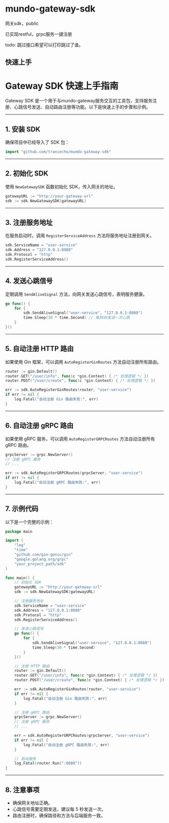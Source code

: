 # mundo-gateway-sdk
网关sdk，public

已实现restful，grpc服务一键注册

todo: 跳过接口希望可以打印跳过了谁。

## 快速上手

# Gateway SDK 快速上手指南

Gateway SDK 是一个用于与mundo-gateway服务交互的工具包，支持服务注册、心跳信号发送、自动路由注册等功能。以下是快速上手的步骤和示例。

---

## 1. 安装 SDK
确保项目中已经导入了 SDK 包：

```go
import "github.com/trancecho/mundo-gateway-sdk"
```

---

## 2. 初始化 SDK
使用 `NewGatewaySDK` 函数初始化 SDK，传入网关的地址。

```go
gatewayURL := "http://your-gateway-url"
sdk := sdk.NewGatewaySDK(gatewayURL)
```

---

## 3. 注册服务地址
在服务启动时，调用 `RegisterServiceAddress` 方法将服务地址注册到网关。

```go
sdk.ServiceName = "user-service"
sdk.Address = "127.0.0.1:8080"
sdk.Protocol = "http"
sdk.RegisterServiceAddress()
```

---

## 4. 发送心跳信号
定期调用 `SendAliveSignal` 方法，向网关发送心跳信号，表明服务健康。

```go
go func() {
    for {
        sdk.SendAliveSignal("user-service", "127.0.0.1:8080")
        time.Sleep(30 * time.Second) // 每30秒发送一次心跳
    }
}()
```

---

## 5. 自动注册 HTTP 路由
如果使用 Gin 框架，可以调用 `AutoRegisterGinRoutes` 方法自动注册所有路由。

```go
router := gin.Default()
router.GET("/user/info", func(c *gin.Context) { /* 处理逻辑 */ })
router.POST("/user/create", func(c *gin.Context) { /* 处理逻辑 */ })

err := sdk.AutoRegisterGinRoutes(router, "user-service")
if err != nil {
    log.Fatal("自动注册 Gin 路由失败:", err)
}
```

---

## 6. 自动注册 gRPC 路由
如果使用 gRPC 服务，可以调用 `AutoRegisterGRPCRoutes` 方法自动注册所有 gRPC 路由。

```go
grpcServer := grpc.NewServer()
// 注册 gRPC 服务
// ...

err := sdk.AutoRegisterGRPCRoutes(grpcServer, "user-service")
if err != nil {
    log.Fatal("自动注册 gRPC 路由失败:", err)
}
```

---

## 7. 示例代码
以下是一个完整的示例：

```go
package main

import (
	"log"
	"time"
	"github.com/gin-gonic/gin"
	"google.golang.org/grpc"
	"your_project_path/sdk"
)

func main() {
	// 初始化 SDK
	gatewayURL := "http://your-gateway-url"
	sdk := sdk.NewGatewaySDK(gatewayURL)

	// 注册服务地址
	sdk.ServiceName = "user-service"
	sdk.Address = "127.0.0.1:8080"
	sdk.Protocol = "http"
	sdk.RegisterServiceAddress()

	// 发送心跳信号
	go func() {
		for {
			sdk.SendAliveSignal("user-service", "127.0.0.1:8080")
			time.Sleep(30 * time.Second)
		}
	}()

	// 注册 HTTP 路由
	router := gin.Default()
	router.GET("/user/info", func(c *gin.Context) { /* 处理逻辑 */ })
	router.POST("/user/create", func(c *gin.Context) { /* 处理逻辑 */ })

	err := sdk.AutoRegisterGinRoutes(router, "user-service")
	if err != nil {
		log.Fatal("自动注册 Gin 路由失败:", err)
	}

	// 注册 gRPC 路由
	grpcServer := grpc.NewServer()
	// 注册 gRPC 服务
	// ...

	err = sdk.AutoRegisterGRPCRoutes(grpcServer, "user-service")
	if err != nil {
		log.Fatal("自动注册 gRPC 路由失败:", err)
	}

	// 启动服务
	log.Fatal(router.Run(":8080"))
}
```

---

## 8. 注意事项
- 确保网关地址正确。
- 心跳信号需要定期发送，建议每 5 秒发送一次。
- 路由注册时，确保路径和方法与后端服务一致。
